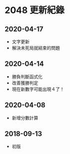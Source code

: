 # 2048 更新紀錄
## 2020-04-17
  - 文字更新
  - 解決未死局就結束的問題
## 2020-04-14
  - 勝負判斷函式化
  - 改善獲勝判定
  - 現在新數字可能出現４了！
## 2020-04-08
  - 新增分數計算
## 2018-09-13
  - 初版

